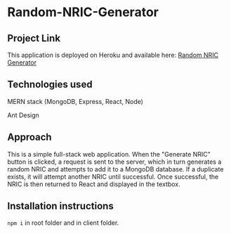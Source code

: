 # Random-NRIC-Generator

## Project Link
This application is deployed on Heroku and available here:
[Random NRIC Generator](https://random-nric-generator.herokuapp.com/)

## Technologies used
MERN stack (MongoDB, Express, React, Node)

Ant Design


## Approach
This is a simple full-stack web application. When the "Generate NRIC" button is clicked, a request is sent to the server, which in turn generates a random NRIC and attempts to add it to a MongoDB database. If a duplicate exists, it will attempt another NRIC until successful. Once successful, the NRIC is then returned to React and displayed in the textbox.

## Installation instructions
`npm i` in root folder and in client folder.
